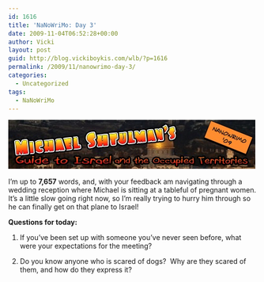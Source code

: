 ```yaml
---
id: 1616
title: 'NaNoWriMo: Day 3'
date: 2009-11-04T06:52:28+00:00
author: Vicki
layout: post
guid: http://blog.vickiboykis.com/wlb/?p=1616
permalink: /2009/11/nanowrimo-day-3/
categories:
  - Uncategorized
tags:
  - NaNoWriMo
---
```

[<img class="aligncenter size-full wp-image-1600" title="Page_1" src="https://raw.githubusercontent.com/veekaybee/wlb/gh-pages/assets/images/2009/11/Page_1.jpg" alt="Page_1" width="500" height="100" />](https://raw.githubusercontent.com/veekaybee/wlb/gh-pages/assets/images/2009/11/Page_1.jpg)

I&#8217;m up to **7,657** words, and, with your feedback am navigating through a wedding reception where Michael is sitting at a tableful of pregnant women. It&#8217;s a little slow going right now, so I&#8217;m really trying to hurry him through so he can finally get on that plane to Israel!

**Questions for today:**

1. If you&#8217;ve been set up with someone you&#8217;ve never seen before, what were your expectations for the meeting?

2. Do you know anyone who is scared of dogs?  Why are they scared of them, and how do they express it?
